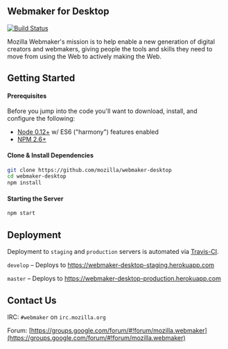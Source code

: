 ## Webmaker for Desktop

[![Build Status](https://travis-ci.org/mozilla/webmaker-desktop.svg)](https://travis-ci.org/mozilla/webmaker-desktop)

Mozilla Webmaker's mission is to help enable a new generation of digital creators and webmakers, giving people the tools and skills they need to move from using the Web to actively making the Web.

## Getting Started

#### Prerequisites
Before you jump into the code you'll want to download, install, and configure the following:

- [Node 0.12+](https://nodejs.org/) w/ ES6 ("harmony") features enabled
- [NPM 2.6+](https://www.npmjs.com/)

#### Clone & Install Dependencies
```bash
git clone https://github.com/mozilla/webmaker-desktop
cd webmaker-desktop
npm install
```

#### Starting the Server
```bash
npm start
```

## Deployment
Deployment to `staging` and `production` servers is automated via [Travis-CI](https://travis-ci.org/).

`develop` – Deploys to https://webmaker-desktop-staging.herokuapp.com

`master` – Deploys to https://webmaker-desktop-production.herokuapp.com

## Contact Us
IRC: `#webmaker` on `irc.mozilla.org`

Forum: [https://groups.google.com/forum/#!forum/mozilla.webmaker](https://groups.google.com/forum/#!forum/mozilla.webmaker)
